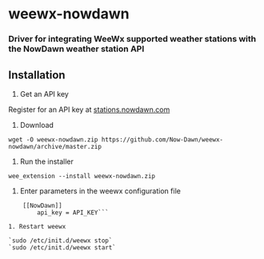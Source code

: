 # weewx-nowdawn

### Driver for integrating WeeWx supported weather stations with the NowDawn weather station API

## Installation

1. Get an API key

Register for an API key at [stations.nowdawn.com](https://stations.nowdawn.com)

1. Download

`wget -O weewx-nowdawn.zip https://github.com/Now-Dawn/weewx-nowdawn/archive/master.zip`

1. Run the installer

`wee_extension --install weewx-nowdawn.zip`

1. Enter parameters in the weewx configuration file

```[StdRESTful]
    [[NowDawn]]
        api_key = API_KEY```

1. Restart weewx

`sudo /etc/init.d/weewx stop`
`sudo /etc/init.d/weewx start`
